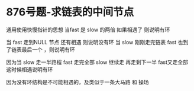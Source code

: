 # 876号题-求链表的中间节点

通用使用快慢指针的思想 当fast 是 slow 的两倍 如果相遇了 则说明有环

当 fast 走到NULL 节点 还有相遇 则说明没有环
当 slow 刚刚走完链表 fast 也到了链表最后一个 ，则说明有环

因为当 slow 走一半路程 fast 走完全部 
slow 继续走 再走剩下一半 fast又走全部 这时候相遇说明有环

因为没有环结构是不可能相遇的，及类似于一条大马路 和 操场